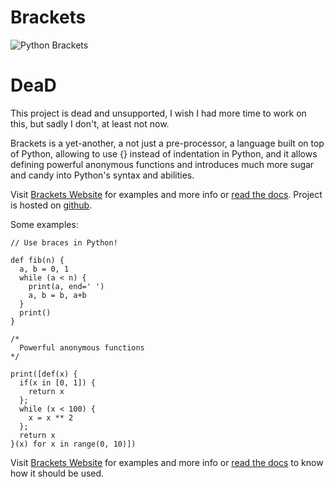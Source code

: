 
# Brackets

![](https://github.com/pooya-eghbali/brackets/raw/master/logo.png "Python Brackets")

# DeaD

This project is dead and unsupported, I wish I had more time to work on this, but sadly I don't, at least not now.

Brackets is a yet-another, a not just a pre-processor, a language built on top of Python, allowing to use {} instead of indentation in Python, and it allows defining powerful anonymous functions and introduces much more sugar and candy into Python's syntax and abilities.

Visit [Brackets Website](http://python-brackets.org) for examples and more info or
[read the docs](http://docs.python-brackets.org). Project is hosted on
[github](http://github.com/pooya-eghbali/brackets).

Some examples:

```
// Use braces in Python!

def fib(n) {
  a, b = 0, 1
  while (a < n) {
    print(a, end=' ')
    a, b = b, a+b
  }
  print()
}

/*
  Powerful anonymous functions
*/

print([def(x) {
  if(x in [0, 1]) {
    return x
  };
  while (x < 100) {
    x = x ** 2
  };
  return x
}(x) for x in range(0, 10)])
```

Visit [Brackets Website](http://python-brackets.org) for examples and more info or
[read the docs](http://docs.python-brackets.org) to know how it should be used.
